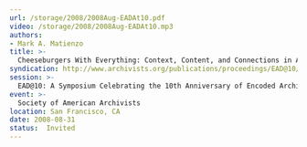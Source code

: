 ```yaml
---
url: /storage/2008/2008Aug-EADAt10.pdf
video: /storage/2008/2008Aug-EADAt10.mp3
authors:
- Mark A. Matienzo
title: >-
  Cheeseburgers With Everything: Context, Content, and Connections in Archival Description
syndication: http://www.archivists.org/publications/proceedings/EAD@10/Matienzo-EAD@10.pdf)
session: >-
  EAD@10: A Symposium Celebrating the 10th Anniversary of Encoded Archival Description
event: >-
  Society of American Archivists
location: San Francisco, CA
date: 2008-08-31
status:  Invited
---
```

